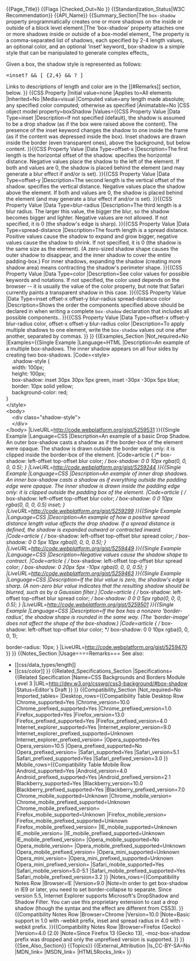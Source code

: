 {{Page_Title}}
{{Flags
|Checked_Out=No
}}
{{Standardization_Status|W3C Recommendation}}
{{API_Name}}
{{Summary_Section|The <code>box-shadow</code> property programmatically creates one or more shadows on the inside or outside of a block level element.|The ‘box-shadow’ property attaches one or more shadows inside or outside of a box-model element_ The property is a comma-separated list of shadows, each specified by 2-4 length values, an optional color, and an optional ‘inset’ keyword_ box-shadow is a simple style that can be manipulated to generate complex effects_

Given a box, the shadow style is represented as follows:

<pre><shadow>=inset? && [ <length>{2,4} && <color>? ]</pre>

Links to descriptions of length and color are in the [[#Remarks]] section, below.
}}
{{CSS Property
|Initial value=none
|Applies to=All elements
|Inherited=No
|Media=visual
|Computed value=any length made absolute; any specified color computed; otherwise as specified
|Animatable=No
|CSS object model property=boxShadow
|Values={{CSS Property Value
|Data Type=inset
|Description=If not specified (default), the shadow is assumed to be a drop shadow (as if the box were raised above the content). The presence of the inset keyword changes the shadow to one inside the frame (as if the content was depressed inside the box). Inset shadows are drawn inside the border (even transparent ones), above the background, but below content.
}}{{CSS Property Value
|Data Type=offset-x
|Description=The first length is the horizontal offset of the shadow. <offset-x> specifies the horizontal distance. Negative values place the shadow to the left of the element. If both <offset-x> and <offset-y> values are 0, the shadow is placed behind the element (and may generate a blur effect if <blur-radius> and/or <spread-radius> is set).
}}{{CSS Property Value
|Data Type=offset-y
|Description=The second length is the vertical offset of the shadow. <offset-y> specifies the vertical distance. Negative values place the shadow above the element. If both <offset-x> and <offset-y> values are 0, the shadow is placed behind the element (and may generate a blur effect if <blur-radius> and/or <spread-radius> is set).
}}{{CSS Property Value
|Data Type=blur-radius
|Description=The third length is a blur radius. The larger this value, the bigger the blur, so the shadow becomes bigger and lighter. Negative values are not allowed. If not specified, it is 0 (the shadow's edge is sharp).
}}{{CSS Property Value
|Data Type=spread-distance
|Description=The fourth length is a spread distance. Positive values cause the shadow to expand and grow bigger, negative values cause the shadow to shrink. If not specified, it is 0 (the shadow is the same size as the element). (A zero-sized shadow shape causes the outer shadow to disappear, and the inner shadow to cover the entire padding-box.) For inner shadows, expanding the shadow (creating more shadow area) means contracting the shadow's perimeter shape.
}}{{CSS Property Value
|Data Type=color
|Description=See color values for possible keywords and notations. If not specified, the color used depends on the browser -- it is usually the value of the color property, but note that Safari currently paints a transparent shadow in this case.
}}{{CSS Property Value
|Data Type=inset offset-x offset-y blur-radius spread-distance color
|Description=Shows the order the components specified above should be declared in when writing a complete <code>box-shadow</code> declaration that includes all possible components..
}}{{CSS Property Value
|Data Type=offset-x offset-y blur-radius color, offset-x offset-y blur-radius color 
|Description=To apply multiple shadows to one element, write the <code>box-shadow</code> values out one after another, separated by commas. 
}}
}}
{{Examples_Section
|Not_required=No
|Examples={{Single Example
|Language=HTML
|Description=An example of a multiple box-shadows. The inner shadow appears on all four sides by creating two box-shadows.
|Code=&lt;style&gt;<br>
&nbsp;&nbsp;&nbsp;&nbsp;.shadow-style {<br>
&nbsp;&nbsp;&nbsp;&nbsp;width: 100px;<br>
&nbsp;&nbsp;&nbsp;&nbsp;height: 100px;<br>
&nbsp;&nbsp;&nbsp;&nbsp;box-shadow: inset 30px 30px 5px green, inset -30px -30px 5px blue;<br>
&nbsp;&nbsp;&nbsp;&nbsp;border: 10px solid yellow;<br>
&nbsp;&nbsp;&nbsp;&nbsp;background-color: red;<br>
}<br>
&lt;/style&gt;<br>
&lt;body&gt;<br>
&nbsp;&nbsp;&nbsp;&nbsp;&lt;div class=&quot;shadow-style&quot;&gt;<br>
&nbsp;&nbsp;&nbsp;&nbsp;&lt;/div&gt;<br>
&lt;/body&gt;
|LiveURL=http://code.webplatform.org/gist/5259531
}}{{Single Example
|Language=CSS
|Description=An example of a basic Drop Shadow. An outer box-shadow casts a shadow as if the border-box of the element were opaque. The shadow is drawn outside the border edge only: it is clipped inside the border-box of the element.
|Code=article {
/* box-shadow: left-offset top-offset blur color; */
   box-shadow: 0 0 10px rgba(0, 0, 0, 0.5);
}
|LiveURL=http://code.webplatform.org/gist/5259244
}}{{Single Example
|Language=CSS
|Description=An example of inner drop shadows. An inner box-shadow casts a shadow as if everything outside the padding edge were opaque. The inner shadow is drawn inside the padding edge only: it is clipped outside the padding box of the element.
|Code=article {
/* box-shadow: left-offset top-offset blur color; */
   box-shadow: 0 0 10px rgba(0, 0, 0, 0.5) inset;
}
|LiveURL=http://code.webplatform.org/gist/5259299
}}{{Single Example
|Language=CSS
|Description=An example of how a positive spread distance length value affects the drop shadow. If a spread distance is defined, the shadow is expanded outward or contracted inward.
|Code=article {
/* box-shadow: left-offset top-offset blur spread color; */
   box-shadow: 0 0 5px 10px rgba(0, 0, 0, 0.5);
}
|LiveURL=http://code.webplatform.org/gist/5259449
}}{{Single Example
|Language=CSS
|Description=Negative values cause the shadow shape to contract.
|Code=article {
/* box-shadow: left-offset top-offset blur spread color; */
   box-shadow: 0 20px 5px -10px rgba(0, 0, 0, 0.5);
}
|LiveURL=http://code.webplatform.org/gist/5259463
}}{{Single Example
|Language=CSS
|Description=If the blur value is zero, the shadow's edge is sharp. (A non-zero blur value indicates that the resulting shadow should be blurred, such as by a Gaussian filter.)
|Code=article {
/* box-shadow: left-offset top-offset blur spread color; */
   box-shadow: 0 0 0 5px rgba(0, 0, 0, 0.5);
}
|LiveURL=http://code.webplatform.org/gist/5259501
}}{{Single Example
|Language=CSS
|Description=If the box has a nonzero ‘border-radius’, the shadow shape is rounded in the same way. (The ‘border-image’ does not affect the shape of the box-shadow.)
|Code=article {
/* box-shadow: left-offset top-offset blur color; */
   box-shadow: 0 0 10px rgba(0, 0, 0, 1);
	
   border-radius: 10px;
}
|LiveURL=http://code.webplatform.org/gist/5259470
}}
}}
{{Notes_Section
|Usage====Remarks===
See also:
* [[css/data_types/length]]
* [[css/color]]
}}
{{Related_Specifications_Section
|Specifications={{Related Specification
|Name=CSS Backgrounds and Borders Module Level 3
|URL=http://dev.w3.org/csswg/css3-background/#box-shadow
|Status=Editor's Draft
}}
}}
{{Compatibility_Section
|Not_required=No
|Imported_tables=
|Desktop_rows={{Compatibility Table Desktop Row
|Chrome_supported=Yes
|Chrome_version=10.0
|Chrome_prefixed_supported=Yes
|Chrome_prefixed_version=1.0
|Firefox_supported=Yes
|Firefox_version=13.0
|Firefox_prefixed_supported=Yes
|Firefox_prefixed_version=4.0
|Internet_explorer_supported=Yes
|Internet_explorer_version=9.0
|Internet_explorer_prefixed_supported=Unknown
|Internet_explorer_prefixed_version=
|Opera_supported=Yes
|Opera_version=10.5
|Opera_prefixed_supported=No
|Opera_prefixed_version=
|Safari_supported=Yes
|Safari_version=5.1
|Safari_prefixed_supported=Yes
|Safari_prefixed_version=3.0
}}
|Mobile_rows={{Compatibility Table Mobile Row
|Android_supported=Yes
|Android_version=4.0
|Android_prefixed_supported=Yes
|Android_prefixed_version=2.1
|Blackberry_supported=Yes
|Blackberry_version=10.0
|Blackberry_prefixed_supported=Yes
|Blackberry_prefixed_version=7.0
|Chrome_mobile_supported=Unknown
|Chrome_mobile_version=
|Chrome_mobile_prefixed_supported=Unknown
|Chrome_mobile_prefixed_version=
|Firefox_mobile_supported=Unknown
|Firefox_mobile_version=
|Firefox_mobile_prefixed_supported=Unknown
|Firefox_mobile_prefixed_version=
|IE_mobile_supported=Unknown
|IE_mobile_version=
|IE_mobile_prefixed_supported=Unknown
|IE_mobile_prefixed_version=
|Opera_mobile_supported=No
|Opera_mobile_version=
|Opera_mobile_prefixed_supported=Unknown
|Opera_mobile_prefixed_version=
|Opera_mini_supported=Unknown
|Opera_mini_version=
|Opera_mini_prefixed_supported=Unknown
|Opera_mini_prefixed_version=
|Safari_mobile_supported=Yes
|Safari_mobile_version=5.0-5.1
|Safari_mobile_prefixed_supported=Yes
|Safari_mobile_prefixed_version=3.2
}}
|Notes_rows={{Compatibility Notes Row
|Browser=IE
|Version=9.0
|Note=In order to get box-shadow in IE9 or later, you need to set border-collapse to separate. Since version 5.5, Internet Explorer supports Microsoft's DropShadow and Shadow Filter. You can use this proprietary extension to cast a drop shadow (though the syntax and the effect are different from CSS3).
}}{{Compatibility Notes Row
|Browser=Chrome
|Version=10.0
|Note=Basic support in 1.0 with -webkit prefix, inset and spread radius in 4.0  with -webkit prefix.
}}{{Compatibility Notes Row
|Browser=Firefox (Gecko)
|Version=4.0 (2.0)
|Note=Since Firefox 13 (Gecko 13), -moz-box-shadow prefix was dropped and only the unprefixed version is supported.
}}
}}
{{See_Also_Section}}
{{Topics}}
{{External_Attribution
|Is_CC-BY-SA=No
|MDN_link=
|MSDN_link=
|HTML5Rocks_link=
}}